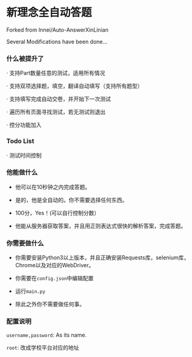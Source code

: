 # 新理念全自动答题

Forked from lnnei/Auto-AnswerXinLinian

Several Modifications have been done...
### 什么被提升了

· 支持Part数量任意的测试，适用所有情况

· 支持双项选择题，填空，翻译自动填写（支持所有题型）

· 支持填写完成自动交卷，并开始下一次测试

· 遍历所有页面寻找测试，若无测试则退出

· 控分功能加入

### Todo List

· 测试时间控制

### 他能做什么

- 他可以在10秒钟之内完成答题。

- 是的，他是全自动的。你不需要选择任何东西。

- 100分，Yes！(可以自行控制分数）

- 他能从服务器获取答案，并且用正则表达式很快的解析答案，完成答题。

### 你需要做什么

- 你需要安装Python3以上版本，并且正确安装Requests库，selenium库，Chrome以及对应的WebDriver。

- 你需要在`config.json`中编辑配置

- 运行`main.py`

- 除此之外你不需要做任何事。

### 配置说明

`username,password`: As its name.

`root`: 改成学校平台对应的地址
